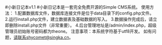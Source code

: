 #小新日记本v1.1
#小新日记本是一套完全免费开源的Simple CMS系统。
使用方法：
1.配置数据库文件，数据库连接文件是位于data目录下的config.php文件。
2.运行install.php文件，建立数据表及基础数据的写入。
3.数据操作完成后，请立即删除install.php文件（非常重要）。
4.后台管理地址是/admin/index.php，超级管理员初始账号密码都为theone。
注意事项：本系统字符基于utf8开发。
如有问题，请联系shycomet@singka.cn。
